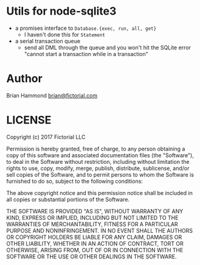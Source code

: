 # Utils for node-sqlite3

- a promises interface to `Database.{exec, run, all, get}`
  - I haven't done this for `Statement`
- a serial transaction queue
  - send all DML through the queue and you won't hit the
    SQLite error "cannot start a transaction while in a transaction"

# Author

Brian Hammond <brian@fictorial.com>

# LICENSE

Copyright (c) 2017 Fictorial LLC

Permission is hereby granted, free of charge, to any person obtaining a copy
of this software and associated documentation files (the "Software"), to deal
in the Software without restriction, including without limitation the rights
to use, copy, modify, merge, publish, distribute, sublicense, and/or sell
copies of the Software, and to permit persons to whom the Software is
furnished to do so, subject to the following conditions:

The above copyright notice and this permission notice shall be included in all
copies or substantial portions of the Software.

THE SOFTWARE IS PROVIDED "AS IS", WITHOUT WARRANTY OF ANY KIND, EXPRESS OR
IMPLIED, INCLUDING BUT NOT LIMITED TO THE WARRANTIES OF MERCHANTABILITY,
FITNESS FOR A PARTICULAR PURPOSE AND NONINFRINGEMENT. IN NO EVENT SHALL THE
AUTHORS OR COPYRIGHT HOLDERS BE LIABLE FOR ANY CLAIM, DAMAGES OR OTHER
LIABILITY, WHETHER IN AN ACTION OF CONTRACT, TORT OR OTHERWISE, ARISING FROM,
OUT OF OR IN CONNECTION WITH THE SOFTWARE OR THE USE OR OTHER DEALINGS IN THE
SOFTWARE.
